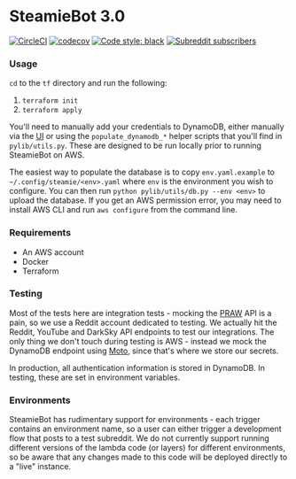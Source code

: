 # SteamieBot 3.0

[![CircleCI](https://circleci.com/gh/timlardner/SteamieBot3.0.svg?style=shield&circle-token=1a809a411e62569884d570c782be06f431ecb988)](https://app.circleci.com/pipelines/github/timlardner/SteamieBot3.0)
[![codecov](https://codecov.io/gh/timlardner/SteamieBot3.0/branch/master/graph/badge.svg?token=PIW87N0M4S)](https://codecov.io/gh/timlardner/SteamieBot3.0)
[![Code style: black](https://img.shields.io/badge/code%20style-black-000000.svg)](https://github.com/psf/black)
[![Subreddit subscribers](https://img.shields.io/reddit/subreddit-subscribers/glasgow)](https://reddit.com/r/glasgow)

### Usage

`cd` to the `tf` directory and run the following:
1. `terraform init`
2. `terraform apply`

You'll need to manually add your credentials to DynamoDB, either manually via the [UI](https://console.aws.amazon.com/dynamodb/home)
or using the `populate_dynamodb_*` helper scripts that you'll find in `pylib/utils.py`. These are designed to be run locally
prior to running SteamieBot on AWS.

The easiest way to populate the database is to copy `env.yaml.example` to `~/.config/steamie/<env>.yaml` where `env` is
the environment you wish to configure. You can then run `python pylib/utils/db.py --env <env>` to upload the database. If
you get an AWS permission error, you may need to install AWS CLI and run `aws configure` from the command line.

### Requirements

* An AWS account
* Docker
* Terraform

### Testing

Most of the tests here are integration tests - mocking the [PRAW](https://praw.readthedocs.io/en/latest/) API is a pain,
so we use a Reddit account dedicated to testing. We actually hit the Reddit, YouTube and DarkSky API endpoints to test
our integrations. The only thing we don't touch during testing is AWS - instead we mock the DynamoDB endpoint using
[Moto](http://docs.getmoto.org/en/latest/), since that's where we store our secrets.

In production, all authentication information is stored in DynamoDB. In testing, these are set in environment variables.

### Environments

SteamieBot has rudimentary support for environments - each trigger contains an environment name, so a user can either
trigger a development flow that posts to a test subreddit. We do not currently support running different versions of the
lambda code (or layers) for different environments, so be aware that any changes made to this code will be deployed directly
to a "live" instance.
